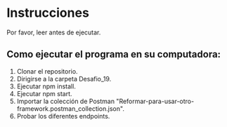 # Instrucciones

Por favor, leer antes de ejecutar.

## Como ejecutar el programa en su computadora:

1. Clonar el repositorio.
2. Dirigirse a la carpeta Desafio_19.
3. Ejecutar npm install.
4. Ejecutar npm start.
5. Importar la colección de Postman "Reformar-para-usar-otro-framework.postman_collection.json".
6. Probar los diferentes endpoints.

